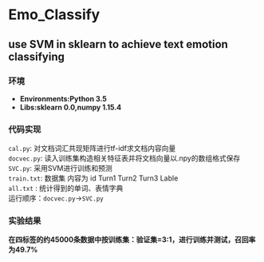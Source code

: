 # Emo_Classify
## use SVM in sklearn to achieve text emotion classifying
### 环境
- **Environments:Python 3.5**
- **Libs:sklearn 0.0,numpy 1.15.4**
### 代码实现
`cal.py`: 对文档词汇共现矩阵进行tf-idf求文档内容向量</br>
`docvec.py`: 读入训练集构造相关特征表并将文档向量以.npy的数组格式保存</br>
`SVC.py`: 采用SVM进行训练和预测</br>
`train.txt`: 数据集  内容为 id Turn1 Turn2 Turn3 Lable</br>
`all.txt` : 统计得到的单词、表情字典</br>
运行顺序：`docvec.py`->`SVC.py`
###  实验结果
**在四标签的约45000条数据中按训练集：验证集=3:1，进行训练并测试，召回率为49.7%**
